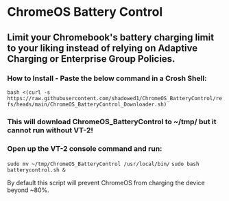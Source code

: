 # **ChromeOS Battery Control**

## Limit your Chromebook's battery charging limit to your liking instead of relying on Adaptive Charging or Enterprise Group Policies.

### How to Install - Paste the below command in a Crosh Shell:

`bash <(curl -s https://raw.githubusercontent.com/shadowed1/ChromeOS_BatteryControl/refs/heads/main/ChromeOS_BatteryControl_Downloader.sh)`

### This will download ChromeOS_BatteryControl to ~/tmp/ but it cannot run without VT-2!
### Open up the VT-2 console command and run:

 `sudo mv ~/tmp/ChromeOS_BatteryControl /usr/local/bin/`
 `sudo bash batterycontrol.sh &`

By default this script will prevent ChromeOS from charging the device beyond ~80%. 
